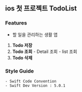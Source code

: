 ## ios 첫 프로젝트 TodoList

### Features
 * 할 일을 관리하는 생활 앱
  1. **Todo 저장**
  2. **Todo 조회**
    - Detail 조회
    - list 조회
  3. **Todo 삭제**

### Style Guide
    - Swift Code Convention
    - Swift Dev Version : 5.0.1
